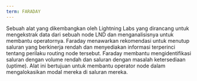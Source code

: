 ```yaml
---
term: FARADAY
---
```


Sebuah alat yang dikembangkan oleh Lightning Labs yang dirancang untuk mengekstrak data dari sebuah node LND dan menganalisisnya untuk membantu operatornya. Faraday menawarkan rekomendasi untuk menutup saluran yang berkinerja rendah dan menyediakan informasi terperinci tentang perilaku routing node tersebut. Faraday membantu mengidentifikasi saluran dengan volume rendah dan saluran dengan masalah ketersediaan (uptime). Alat ini bertujuan untuk membantu operator node dalam mengalokasikan modal mereka di saluran mereka.